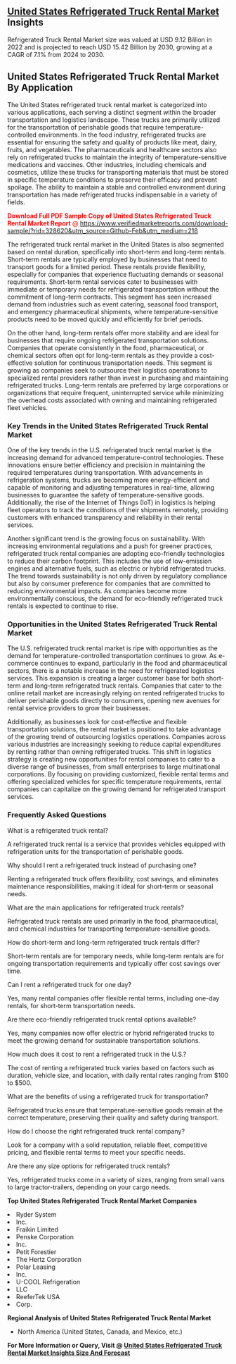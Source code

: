 <h2><a href="https://www.verifiedmarketreports.com/download-sample/?rid=328620&amp;utm_source=Github-Feb&amp;utm_medium=218" target="_blank">United States Refrigerated Truck Rental Market</a> Insights</h2><p>Refrigerated Truck Rental Market size was valued at USD 9.12 Billion in 2022 and is projected to reach USD 15.42 Billion by 2030, growing at a CAGR of 7.1% from 2024 to 2030.</p><p> <h2>United States Refrigerated Truck Rental Market By Application</h2> <p>The United States refrigerated truck rental market is categorized into various applications, each serving a distinct segment within the broader transportation and logistics landscape. These trucks are primarily utilized for the transportation of perishable goods that require temperature-controlled environments. In the food industry, refrigerated trucks are essential for ensuring the safety and quality of products like meat, dairy, fruits, and vegetables. The pharmaceuticals and healthcare sectors also rely on refrigerated trucks to maintain the integrity of temperature-sensitive medications and vaccines. Other industries, including chemicals and cosmetics, utilize these trucks for transporting materials that must be stored in specific temperature conditions to preserve their efficacy and prevent spoilage. The ability to maintain a stable and controlled environment during transportation has made refrigerated trucks indispensable in a variety of fields. <p><span class=""><span style="color: #ff0000;"><strong>Download Full PDF Sample Copy of United States Refrigerated Truck Rental Market Report</strong> @ </span><a href="https://www.verifiedmarketreports.com/download-sample/?rid=328620&amp;utm_source=Github-Feb&amp;utm_medium=218" target="_blank">https://www.verifiedmarketreports.com/download-sample/?rid=328620&amp;utm_source=Github-Feb&amp;utm_medium=218</a></span></p> <p>The refrigerated truck rental market in the United States is also segmented based on rental duration, specifically into short-term and long-term rentals. Short-term rentals are typically employed by businesses that need to transport goods for a limited period. These rentals provide flexibility, especially for companies that experience fluctuating demands or seasonal requirements. Short-term rental services cater to businesses with immediate or temporary needs for refrigerated transportation without the commitment of long-term contracts. This segment has seen increased demand from industries such as event catering, seasonal food transport, and emergency pharmaceutical shipments, where temperature-sensitive products need to be moved quickly and efficiently for brief periods. <p>On the other hand, long-term rentals offer more stability and are ideal for businesses that require ongoing refrigerated transportation solutions. Companies that operate consistently in the food, pharmaceutical, or chemical sectors often opt for long-term rentals as they provide a cost-effective solution for continuous transportation needs. This segment is growing as companies seek to outsource their logistics operations to specialized rental providers rather than invest in purchasing and maintaining refrigerated trucks. Long-term rentals are preferred by large corporations or organizations that require frequent, uninterrupted service while minimizing the overhead costs associated with owning and maintaining refrigerated fleet vehicles. <h3>Key Trends in the United States Refrigerated Truck Rental Market</h3> <p>One of the key trends in the U.S. refrigerated truck rental market is the increasing demand for advanced temperature-control technologies. These innovations ensure better efficiency and precision in maintaining the required temperatures during transportation. With advancements in refrigeration systems, trucks are becoming more energy-efficient and capable of monitoring and adjusting temperatures in real-time, allowing businesses to guarantee the safety of temperature-sensitive goods. Additionally, the rise of the Internet of Things (IoT) in logistics is helping fleet operators to track the conditions of their shipments remotely, providing customers with enhanced transparency and reliability in their rental services. <p>Another significant trend is the growing focus on sustainability. With increasing environmental regulations and a push for greener practices, refrigerated truck rental companies are adopting eco-friendly technologies to reduce their carbon footprint. This includes the use of low-emission engines and alternative fuels, such as electric or hybrid refrigerated trucks. The trend towards sustainability is not only driven by regulatory compliance but also by consumer preference for companies that are committed to reducing environmental impacts. As companies become more environmentally conscious, the demand for eco-friendly refrigerated truck rentals is expected to continue to rise. <h3>Opportunities in the United States Refrigerated Truck Rental Market</h3> <p>The U.S. refrigerated truck rental market is ripe with opportunities as the demand for temperature-controlled transportation continues to grow. As e-commerce continues to expand, particularly in the food and pharmaceutical sectors, there is a notable increase in the need for refrigerated logistics services. This expansion is creating a larger customer base for both short-term and long-term refrigerated truck rentals. Companies that cater to the online retail market are increasingly relying on rented refrigerated trucks to deliver perishable goods directly to consumers, opening new avenues for rental service providers to grow their businesses. <p>Additionally, as businesses look for cost-effective and flexible transportation solutions, the rental market is positioned to take advantage of the growing trend of outsourcing logistics operations. Companies across various industries are increasingly seeking to reduce capital expenditures by renting rather than owning refrigerated trucks. This shift in logistics strategy is creating new opportunities for rental companies to cater to a diverse range of businesses, from small enterprises to large multinational corporations. By focusing on providing customized, flexible rental terms and offering specialized vehicles for specific temperature requirements, rental companies can capitalize on the growing demand for refrigerated transport services. <h3>Frequently Asked Questions</h3> <p>What is a refrigerated truck rental?</p> <p>A refrigerated truck rental is a service that provides vehicles equipped with refrigeration units for the transportation of perishable goods.</p> <p>Why should I rent a refrigerated truck instead of purchasing one?</p> <p>Renting a refrigerated truck offers flexibility, cost savings, and eliminates maintenance responsibilities, making it ideal for short-term or seasonal needs.</p> <p>What are the main applications for refrigerated truck rentals?</p> <p>Refrigerated truck rentals are used primarily in the food, pharmaceutical, and chemical industries for transporting temperature-sensitive goods.</p> <p>How do short-term and long-term refrigerated truck rentals differ?</p> <p>Short-term rentals are for temporary needs, while long-term rentals are for ongoing transportation requirements and typically offer cost savings over time.</p> <p>Can I rent a refrigerated truck for one day?</p> <p>Yes, many rental companies offer flexible rental terms, including one-day rentals, for short-term transportation needs.</p> <p>Are there eco-friendly refrigerated truck rental options available?</p> <p>Yes, many companies now offer electric or hybrid refrigerated trucks to meet the growing demand for sustainable transportation solutions.</p> <p>How much does it cost to rent a refrigerated truck in the U.S.?</p> <p>The cost of renting a refrigerated truck varies based on factors such as duration, vehicle size, and location, with daily rental rates ranging from $100 to $500.</p> <p>What are the benefits of using a refrigerated truck for transportation?</p> <p>Refrigerated trucks ensure that temperature-sensitive goods remain at the correct temperature, preserving their quality and safety during transport.</p> <p>How do I choose the right refrigerated truck rental company?</p> <p>Look for a company with a solid reputation, reliable fleet, competitive pricing, and flexible rental terms to meet your specific needs.</p> <p>Are there any size options for refrigerated truck rentals?</p> <p>Yes, refrigerated trucks come in a variety of sizes, ranging from small vans to large tractor-trailers, depending on your cargo needs.</p> </p><p><strong>Top United States Refrigerated Truck Rental Market Companies</strong></p><div data-test-id=""><p><li>Ryder System</li><li> Inc.</li><li> Fraikin Limited</li><li> Penske Corporation</li><li> Inc.</li><li> Petit Forestier</li><li> The Hertz Corporation</li><li> Polar Leasing</li><li> Inc.</li><li> U-COOL Refrigeration</li><li> LLC</li><li> ReeferTek USA</li><li> Corp.</li></p><div><strong>Regional Analysis of&nbsp;United States Refrigerated Truck Rental Market</strong></div><ul><li dir="ltr"><p dir="ltr">North America&nbsp;(United States, Canada, and Mexico, etc.)</p></li></ul><p><strong>For More Information or Query, Visit @&nbsp;</strong><strong><a href="https://www.verifiedmarketreports.com/product/refrigerated-truck-rental-market/?utm_source=Github-Feb&amp;utm_medium=218" target="_blank">United States Refrigerated Truck Rental Market Insights Size And Forecast</a></strong></p></div>
